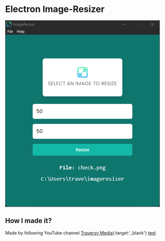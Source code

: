 # Electron Image-Resizer
![this is an image](https://github.com/newman-afk/electron/blob/master/assets/screen.png)
## How I made it?
Made by following YouTube channel [Traversy Media](https://youtu.be/ML743nrkMHw){:target:'_blank'}
<a target="_blank" href="https://youtu.be/ML743nrkMHw">test</a>
